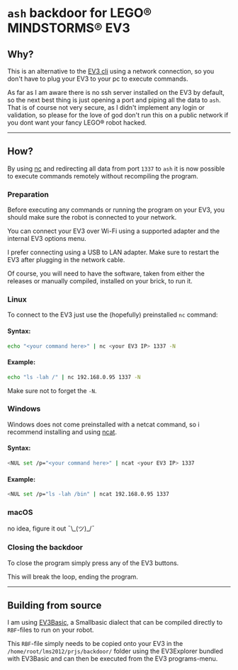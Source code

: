 # `ash` backdoor for LEGO® MINDSTORMS® EV3

## Why?

This is an alternative to the [EV3 cli](https://github.com/Ljabert/ev3-cli) using a network connection, so you don't have to plug your EV3 to your pc to execute commands.

As far as I am aware there is no ssh server installed on the EV3 by default, so the next best thing is just opening a port and piping all the data to `ash`. That is of course not very secure, as I didn't implement any login or validation, so please for the love of god don't run this on a public network if you dont want your fancy LEGO® robot hacked.

---

## How?

By using [nc](https://en.wikipedia.org/wiki/Netcat) and redirecting all data from port `1337` to `ash` it is now possible to execute commands remotely without recompiling the program.

### Preparation

Before executing any commands or running the program on your EV3, you should make sure the robot is connected to your network.

You can connect your EV3 over Wi-Fi using a supported adapter and the internal EV3 options menu.

I prefer connecting using a USB to LAN adapter. Make sure to restart the EV3 after plugging in the network cable.

Of course, you will need to have the software, taken from either the releases or manually compiled, installed on your brick, to run it. 

### Linux

To connect to the EV3 just use the (hopefully) preinstalled `nc` command:

#### Syntax:
```sh
echo "<your command here>" | nc <your EV3 IP> 1337 -N
```

#### Example:
```sh
echo "ls -lah /" | nc 192.168.0.95 1337 -N
```

Make sure not to forget the `-N`.

### Windows

Windows does not come preinstalled with a netcat command, so i recommend installing and using [ncat](https://nmap.org/ncat/).

#### Syntax:
```sh
<NUL set /p="<your command here>" | ncat <your EV3 IP> 1337
```

#### Example:
```sh
<NUL set /p="ls -lah /bin" | ncat 192.168.0.95 1337
```

### macOS

no idea, figure it out ¯\\\_(ツ)\_/¯

### Closing the backdoor

To close the program simply press any of the EV3 buttons.

This will break the loop, ending the program.

---

## Building from source

I am using [EV3Basic](https://github.com/c0pperdragon/EV3Basic), a Smallbasic dialect that can be compiled directly to `RBF`-files to run on your robot.

This `RBF`-file simply needs to be copied onto your EV3 in the `/home/root/lms2012/prjs/backdoor/` folder using the EV3Explorer bundled with EV3Basic and can then be executed from the EV3 programs-menu.
